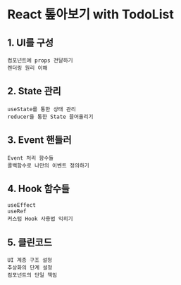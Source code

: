 # React 톺아보기 with TodoList
## 1. UI를 구성
    컴포넌트에 props 전달하기
    렌더링 원리 이해
## 2. State 관리
    useState를 통한 상태 관리
    reducer을 통한 State 끌어올리기
## 3. Event 핸들러
    Event 처리 함수들
    콜백함수로 나만의 이벤트 정의하기
## 4. Hook 함수들
    useEffect
    useRef
    커스텀 Hook 사용법 익히기
## 5. 클린코드
    UI 계층 구조 설정
    추상화의 단계 설정
    컴포넌트의 단일 책임

